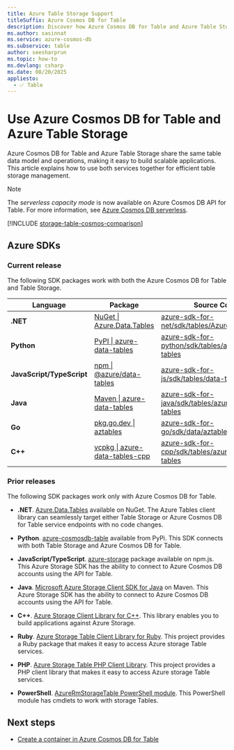 ```yaml
---
title: Azure Table Storage Support
titleSuffix: Azure Cosmos DB for Table
description: Discover how Azure Cosmos DB for Table and Azure Table Storage share the same data model and operations. Learn how to integrate both for scalable table storage.
ms.author: sasinnat
ms.service: azure-cosmos-db
ms.subservice: table
author: seesharprun
ms.topic: how-to
ms.devlang: csharp
ms.date: 08/20/2025
appliesto:
  - ✅ Table
---
```


# Use Azure Cosmos DB for Table and Azure Table Storage

Azure Cosmos DB for Table and Azure Table Storage share the same table data model and operations, making it easy to build scalable applications. This article explains how to use both services together for efficient table storage management.

> [!NOTE]
> The *serverless capacity mode* is now available on Azure Cosmos DB API for Table. For more information, see [Azure Cosmos DB serverless](../serverless.md).

[!INCLUDE [storage-table-cosmos-comparison](../includes/storage-table-cosmos-comparison.md)]

## Azure SDKs

### Current release

The following SDK packages work with both the Azure Cosmos DB for Table and Table Storage.

| Language | Package | Source Code |
| --- | --- | --- |
| **.NET** | [NuGet \| Azure.Data.Tables](https://www.nuget.org/packages/Azure.Data.Tables/) | [azure-sdk-for-net/sdk/tables/Azure.Data.Tables](https://github.com/Azure/azure-sdk-for-net/tree/main/sdk/tables/Azure.Data.Tables) |
| **Python** | [PyPI \| azure-data-tables](https://pypi.org/project/azure-data-tables/) | [azure-sdk-for-python/sdk/tables/azure-data-tables](https://github.com/Azure/azure-sdk-for-python/tree/main/sdk/tables/azure-data-tables) |
| **JavaScript/TypeScript** | [npm \| @azure/data-tables](https://www.npmjs.com/package/@azure/data-tables) | [azure-sdk-for-js/sdk/tables/data-tables](https://github.com/Azure/azure-sdk-for-js/tree/main/sdk/tables/data-tables) |
| **Java** | [Maven \| azure-data-tables](https://mvnrepository.com/artifact/com.azure/azure-data-tables) | [azure-sdk-for-java/sdk/tables/azure-data-tables](https://github.com/Azure/azure-sdk-for-java/tree/main/sdk/tables/azure-data-tables) |
| **Go** | [pkg.go.dev \| aztables](https://pkg.go.dev/github.com/Azure/azure-sdk-for-go/sdk/data/aztables) | [azure-sdk-for-go/sdk/data/aztables](https://github.com/Azure/azure-sdk-for-go/tree/main/sdk/data/aztables) |
| **C++** | [vcpkg \| azure-data-tables-cpp](https://vcpkg.io/en/package/azure-data-tables-cpp) | [azure-sdk-for-cpp/sdk/tables/azure-data-tables](https://github.com/Azure/azure-sdk-for-cpp/tree/main/sdk/tables/azure-data-tables) |

### Prior releases

The following SDK packages work only with Azure Cosmos DB for Table.

- **.NET**. [Azure.Data.Tables](https://www.nuget.org/packages/Azure.Data.Tables/) available on NuGet. The Azure Tables client library can seamlessly target either Table Storage or Azure Cosmos DB for Table service endpoints with no code changes.

- **Python**. [azure-cosmosdb-table](https://pypi.org/project/azure-cosmosdb-table/) available from PyPi. This SDK connects with both Table Storage and Azure Cosmos DB for Table.

- **JavaScript/TypeScript**. [azure-storage](https://www.npmjs.com/package/azure-storage) package available on npm.js. This Azure Storage SDK has the ability to connect to Azure Cosmos DB accounts using the API for Table.

- **Java**. [Microsoft Azure Storage Client SDK for Java](https://mvnrepository.com/artifact/com.microsoft.azure/azure-storage) on Maven. This Azure Storage SDK has the ability to connect to Azure Cosmos DB accounts using the API for Table.

- **C++**. [Azure Storage Client Library for C++](https://github.com/Azure/azure-storage-cpp/). This library enables you to build applications against Azure Storage.

- **Ruby**. [Azure Storage Table Client Library for Ruby](https://github.com/azure/azure-storage-ruby/tree/master/table). This project provides a Ruby package that makes it easy to access Azure storage Table services.

- **PHP**. [Azure Storage Table PHP Client Library](https://github.com/Azure/azure-storage-php/tree/master/azure-storage-table). This project provides a PHP client library that makes it easy to access Azure storage Table services.

- **PowerShell**. [AzureRmStorageTable PowerShell module](https://www.powershellgallery.com/packages/AzureRmStorageTable). This PowerShell module has cmdlets to work with storage Tables.

## Next steps

- [Create a container in Azure Cosmos DB for Table](how-to-create-container.md)
